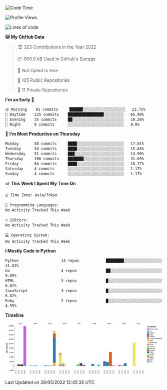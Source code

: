 <!--START_SECTION:waka-->
![Code Time](http://img.shields.io/badge/Code%20Time-3%2C838%20hrs%2059%20mins-blue)

![Profile Views](http://img.shields.io/badge/Profile%20Views-0-blue)

![Lines of code](https://img.shields.io/badge/From%20Hello%20World%20I%27ve%20Written-70%20Thousand%20lines%20of%20code-blue)

**🐱 My GitHub Data** 

> 🏆 323 Contributions in the Year 2022
 > 
> 📦 900.9 kB Used in GitHub's Storage 
 > 
> 🚫 Not Opted to Hire
 > 
> 📜 105 Public Repositories 
 > 
> 🔑 11 Private Repositories  
 > 
**I'm an Early 🐤** 

```text
🌞 Morning    81 commits     ██████░░░░░░░░░░░░░░░░░░░   23.75% 
🌆 Daytime    225 commits    ████████████████░░░░░░░░░   65.98% 
🌃 Evening    35 commits     ██░░░░░░░░░░░░░░░░░░░░░░░   10.26% 
🌙 Night      0 commits      ░░░░░░░░░░░░░░░░░░░░░░░░░   0.0%

```
📅 **I'm Most Productive on Thursday** 

```text
Monday       58 commits     ████░░░░░░░░░░░░░░░░░░░░░   17.01% 
Tuesday      54 commits     ████░░░░░░░░░░░░░░░░░░░░░   15.84% 
Wednesday    51 commits     ███░░░░░░░░░░░░░░░░░░░░░░   14.96% 
Thursday     106 commits    ███████░░░░░░░░░░░░░░░░░░   31.09% 
Friday       64 commits     ████░░░░░░░░░░░░░░░░░░░░░   18.77% 
Saturday     4 commits      ░░░░░░░░░░░░░░░░░░░░░░░░░   1.17% 
Sunday       4 commits      ░░░░░░░░░░░░░░░░░░░░░░░░░   1.17%

```


📊 **This Week I Spent My Time On** 

```text
⌚︎ Time Zone: Asia/Tokyo

💬 Programming Languages: 
No Activity Tracked This Week

🔥 Editors: 
No Activity Tracked This Week

💻 Operating System: 
No Activity Tracked This Week

```

**I Mostly Code in Python** 

```text
Python                   14 repos            ████████░░░░░░░░░░░░░░░░░   31.82% 
Go                       4 repos             ██░░░░░░░░░░░░░░░░░░░░░░░   9.09% 
HTML                     3 repos             █░░░░░░░░░░░░░░░░░░░░░░░░   6.82% 
JavaScript               3 repos             █░░░░░░░░░░░░░░░░░░░░░░░░   6.82% 
Ruby                     2 repos             █░░░░░░░░░░░░░░░░░░░░░░░░   4.55%

```


**Timeline**

![Chart not found](https://raw.githubusercontent.com/takuan-osho/takuan-osho/master/charts/bar_graph.png) 


 Last Updated on 28/05/2022 12:45:35 UTC
<!--END_SECTION:waka-->
